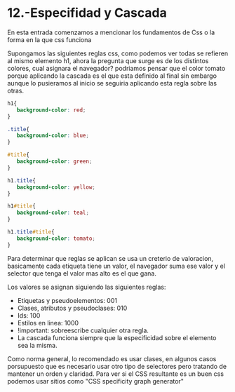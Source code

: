12.-Especifidad y Cascada
===

En esta entrada comenzamos a mencionar los fundamentos de Css o la forma en la que css funciona

Supongamos las siguientes reglas css, como podemos ver todas se refieren al mismo elemento h1, ahora la pregunta que surge es de los distintos colores, cual asignara el navegador? podriamos pensar que el color tomato porque aplicando la cascada es el que esta definido al final sin embargo aunque lo pusieramos al inicio se seguiria aplicando esta regla sobre las otras.
```css
h1{
   background-color: red;
}

.title{
   background-color: blue;
}

#title{
   background-color: green;
}

h1.title{
   background-color: yellow;
}

h1#title{
   background-color: teal;
}

h1.title#title{
   background-color: tomato;
}
```

Para determinar que reglas se aplican se usa un creterio de valoracion, basicamente cada etiqueta tiene un valor, el navegador suma ese valor y el selector que tenga el valor mas alto es el que gana.

Los valores se asignan siguiendo las siguientes reglas:

* Etiquetas y pseudoelementos: 001
* Clases, atributos y pseudoclases: 010
* Ids: 100
* Estilos en linea: 1000
* !important: sobreescribe cualquier otra regla.
* La cascada funciona siempre que la especificidad sobre el elemento sea la misma.

Como norma general, lo recomendado es usar clases, en algunos casos porsupuesto que es necesario usar otro tipo de selectores pero tratando de mantener un orden y claridad. Para ver si el CSS resultante es un buen css podemos usar sitios como "CSS specificity graph generator"